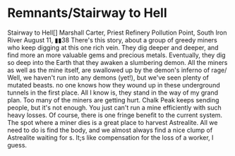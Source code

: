 # Remnants/Stairway to Hell

Stairway to Hell[]
Marshall Carter, Priest
Refinery Pollution Point, South Iron River
August 11, ▮▮38
There's this story, about a group of greedy miners who keep digging at this one rich vein. They dig deeper and deeper, and find more an more valuable gems and precious metals. Eventually, they dig so deep into the Earth that they awaken a slumbering demon. All the miners as well as the mine itself, are swallowed up by the demon's inferno of rage/
Well, we haven't run into any demons (yet!), but we've seen plenty of mutated beasts. no one knows how they wound up in these underground tunnels in the first place. All I know is, they stand in the way of my grand plan. Too many of the miners are getting hurt. Chalk Peak keeps sending people, but it's not enough. You just can't run a mine efficiently with such heavy losses.
Of course, there is one fringe benefit to the current system. The spot where a miner dies is a great place to harvest Astrealite. All we need to do is find the body, and we almost always find a nice clump of Astrealite waiting for s. It;s like compensation for the loss of a worker, I guess.
